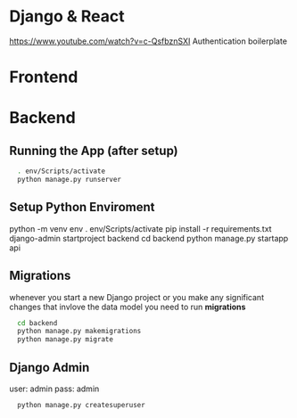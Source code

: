 # Django & React 
https://www.youtube.com/watch?v=c-QsfbznSXI
Authentication boilerplate

# Frontend

# Backend
## Running the App (after setup)
```bash
  . env/Scripts/activate
  python manage.py runserver
```

## Setup Python Enviroment
python -m venv env
. env/Scripts/activate
pip install -r requirements.txt
django-admin startproject backend
cd backend 
python manage.py startapp api

## Migrations
whenever you start a new Django project or you make any significant changes that invlove the data model you need to run **migrations**

```bash
  cd backend
  python manage.py makemigrations
  python manage.py migrate
```

## Django Admin
user: admin
pass: admin
```bash 
  python manage.py createsuperuser
```

